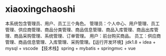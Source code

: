 # xiaoxingchaoshi
本系统包含管理员、用户、员工三个角色。 管理员：个人中心、用户管理、员工管理、供应商管理、商品分类管理、商品信息管理、商品入库管理、商品出库管理、商品采购管理、系统管理、订单管理。 用户：前台购买商品。 员工：供应商管理、商品信息管理、入库管理、采购管理。【运行开发环境】jdk1.8 + idea + mysql + vscode 【技术栈】spring + mybatis + springmvc + vue
